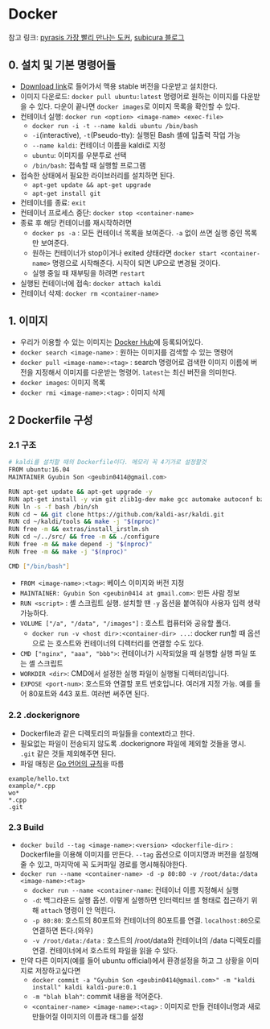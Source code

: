 # Docker

참고 링크: [pyrasis 가장 빨리 만나는 도커](http://pyrasis.com/private/2014/11/30/publish-docker-for-the-really-impatient-book), [subicura 블로그](https://subicura.com/2017/01/19/docker-guide-for-beginners-1.html)

## 0. 설치 및 기본 명령어들

- [Download link](https://docs.docker.com/docker-for-mac/install/)로 들어가서 맥용 stable 버전을 다운받고 설치한다.
- 이미지 다운로드: `docker pull ubuntu:latest` 명령어로 원하는 이미지를 다운받을 수 있다. 다운이 끝나면 `docker images`로 이미지 목록을 확인할 수 있다.
- 컨테이너 실행: `docker run <option> <image-name> <exec-file>`
    + `docker run -i -t --name kaldi ubuntu /bin/bash`
    + `-i`(interactive), `-t`(Pseudo-tty): 실행된 Bash 셸에 입출력 작업 가능
    + `--name kaldi`: 컨테이너 이름을 kaldi로 지정
    + `ubuntu`: 이미지를 우분투로 선택
    + `/bin/bash`: 접속할 때 실행할 프로그램
- 접속한 상태에서 필요한 라이브러리를 설치하면 된다.
    + `apt-get update && apt-get upgrade`
    + `apt-get install git`
- 컨테이너를 종료: `exit`
- 컨테이너 프로세스 중단: `docker stop <container-name>`
- 종료 후 해당 컨테이너를 재시작하려면
    + `docker ps -a` : 모든 컨테이너 목록을 보여준다. `-a` 없이 쓰면 실행 중인 목록만 보여준다.
    + 원하는 컨테이너가 stop이거나 exited 상태라면 `docker start <container-name>` 명령으로 시작해준다. 시작이 되면 UP으로 변경될 것이다.
    + 실행 중일 때 재부팅을 하려면 `restart`
- 실행된 컨테이너에 접속: `docker attach kaldi`
- 컨테이너 삭제: `docker rm <container-name>`

## 1. 이미지

- 우리가 이용할 수 있는 이미지는 [Docker Hub](https://hub.docker.com/)에 등록되어있다.
- `docker search <image-name>` : 원하는 이미지를 검색할 수 있는 명령어
- `docker pull <image-name>:<tag>` : search 명령어로 검색한 이미지 이름에 버전을 지정해서 이미지를 다운받는 명령어. `latest`는 최신 버전을 의미한다.
- `docker images`: 이미지 목록
- `docker rmi <image-name>:<tag>` : 이미지 삭제

## 2 Dockerfile 구성

### 2.1 구조

```sh
# kaldi를 설치할 때의 Dockerfile이다. 메모리 꼭 4기가로 설정할것
FROM ubuntu:16.04
MAINTAINER Gyubin Son <geubin0414@gmail.com>

RUN apt-get update && apt-get upgrade -y
RUN apt-get install -y vim git zlib1g-dev make gcc automake autoconf bzip2 wget libtool subversion python libatlas3-base g++
RUN ln -s -f bash /bin/sh
RUN cd ~ && git clone https://github.com/kaldi-asr/kaldi.git
RUN cd ~/kaldi/tools && make -j "$(nproc)"
RUN free -m && extras/install_irstlm.sh
RUN cd ~/../src/ && free -m && ./configure
RUN free -m && make depend -j "$(nproc)"
RUN free -m && make -j "$(nproc)"

CMD ["/bin/bash"]
```

- `FROM <image-name>:<tag>`: 베이스 이미지와 버전 지정
- `MAINTAINER: Gyubin Son <geubin0414 at gmail.com>`: 만든 사람 정보
- `RUN <script>` : 셸 스크립트 실행. 설치할 땐 `-y` 옵션을 붙여줘야 사용자 입력 생략 가능하다.
- `VOLUME ["/a", "/data", "/images"]` : 호스트 컴퓨터와 공유할 폴더.
    + `docker run -v <host dir>:<container-dir> ...`: docker run할 때 옵션으로 는 호스트와 컨테이너의 디렉터리를 연결할 수도 있다.
- `CMD ["nginx", "aaa", "bbb">`: 컨테이너가 시작되었을 때 실행할 실행 파일 또는 셸 스크립트
- `WORKDIR <dir>`: CMD에서 설정한 실행 파일이 실행될 디렉터리입니다.
- `EXPOSE <port-num>`: 호스트와 연결할 포트 번호입니다. 여러개 지정 가능. 예를 들어 80포트와 443 포트. 여러번 써주면 된다.

### 2.2 .dockerignore

- Dockerfile과 같은 디렉토리의 파일들을 context라고 한다.
- 필요없는 파일이 전송되지 않도록 .dockerignore 파일에 제외할 것들을 명시. `.git` 같은 것들 제외해주면 된다.
- 파일 매칭은 [Go 언어의 규칙](https://golang.org/pkg/path/filepath/#Match)을 따름

```
example/hello.txt
example/*.cpp
wo*
*.cpp
.git
```

### 2.3 Build

- `docker build --tag <image-name>:<version> <dockerfile-dir>` : Dockerfile을 이용해 이미지를 만든다. `--tag` 옵션으로 이미지명과 버전을 설정해줄 수 있고, 마지막에 꼭 도커파일 경로를 명시해줘야한다.
- `docker run --name <container-name> -d -p 80:80 -v /root/data:/data <image-name>:<tag>`
    + `docker run --name <container-name`: 컨테이너 이름 지정해서 실행
    + `-d`: 백그라운드 실행 옵션. 이렇게 실행하면 인터렉티브 셸 형태로 접근하기 위해 `attach` 명령이 안 먹힌다.
    + `-p 80:80`: 호스트의 80포트와 컨테이너의 80포트를 연결. `localhost:80`으로 연결하면 뜬다.(와우)
    + `-v /root/data:/data` : 호스트의 /root/data와 컨테이너의 /data 디렉토리를 연결. 컨테이너에서 호스트의 파일을 읽을 수 있다.
- 만약 다른 이미지(예를 들어 ubuntu official)에서 환경설정을 하고 그 상황을 이미지로 저장하고싶다면
    + `docker commit -a "Gyubin Son <geubin0414@gmail.com>" -m "kaldi install" kaldi kaldi-pure:0.1`
    + `-m "blah blah"`: commit 내용을 적어준다.
    + `<container-name> <image-name>:<tag>` : 이미지로 만들 컨테이너명과 새로 만들어질 이미지의 이름과 태그를 설정
